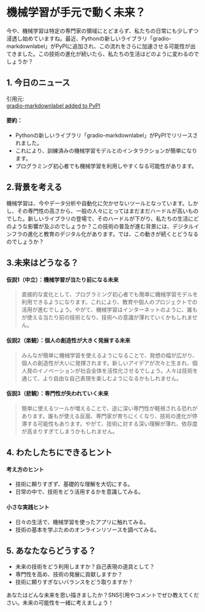# 機械学習が手元で動く未来？

今や、機械学習は特定の専門家の領域にとどまらず、私たちの日常にも少しずつ浸透し始めていますね。最近、Pythonの新しいライブラリ「gradio-markdownlabel」がPyPIに追加され、この流れをさらに加速させる可能性が出てきました。この技術の進化が続いたら、私たちの生活はどのように変わるのでしょうか？

## 1. 今日のニュース
引用元:  
[gradio-markdownlabel added to PyPI](https://pypi.org/project/gradio-markdownlabel/)

#### 要約：
- Pythonの新しいライブラリ「gradio-markdownlabel」がPyPIでリリースされました。
- これにより、訓練済みの機械学習モデルとのインタラクションが簡単になります。
- プログラミング初心者でも機械学習を利用しやすくなる可能性があります。

## 2.背景を考える

機械学習は、今やデータ分析や自動化に欠かせないツールとなっています。しかし、その専門性の高さから、一般の人々にとってはまだまだハードルが高いものでした。新しいライブラリの登場で、そのハードルが下がり、私たちの生活にどのような影響が及ぶのでしょうか？この技術の普及が進む背景には、デジタルインフラの進化と教育のデジタル化があります。では、この動きが続くとどうなるのでしょうか？

## 3.未来はどうなる？

#### 仮説1（中立）：機械学習が当たり前になる未来  
> 直接的な変化として、プログラミング初心者でも簡単に機械学習モデルを利用できるようになります。これにより、教育や個人のプロジェクトでの活用が進むでしょう。やがて、機械学習はインターネットのように、誰もが使える当たり前の技術となり、技術への意識が薄れていくかもしれません。

#### 仮説2（楽観）：個人の創造性が大きく発展する未来  
> みんなが簡単に機械学習を使えるようになることで、発想の幅が広がり、個人の創造性が大いに発揮されます。新しいアイデアが次々と生まれ、個人発のイノベーションが社会全体を活性化させるでしょう。人々は技術を通じて、より自由な自己表現を楽しむようになるかもしれません。

#### 仮説3（悲観）：専門性が失われていく未来  
> 簡単に使えるツールが増えることで、逆に深い専門性が軽視される恐れがあります。誰もが使える反面、専門家が育ちにくくなり、技術の進化が停滞する可能性もあります。やがて、技術に対する深い理解が薄れ、依存度が高まりすぎてしまうかもしれません。

## 4. わたしたちにできるヒント

#### 考え方のヒント
- 技術に頼りすぎず、基礎的な理解を大切にする。
- 日常の中で、技術をどう活用するかを意識してみる。

#### 小さな実践ヒント
- 日々の生活で、機械学習を使ったアプリに触れてみる。
- 技術の基本を学ぶためのオンラインリソースを調べてみる。

## 5. あなたならどうする？
- 未来の技術をどう利用しますか？自己表現の道具として？
- 専門性を高め、技術の発展に貢献しますか？
- 技術に頼りすぎないバランスをどう取りますか？

あなたはどんな未来を思い描きましたか？SNS引用やコメントでぜひ教えてください。未来の可能性を一緒に考えましょう！